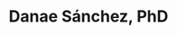 ---
title: Danae Sánchez, PhD
description: Investigadora Postdoctoral PLN @University of Copenhagen
cover: https://somosnlp.github.io/assets/images/comunidad/danae_sanchez.jpeg
website: 
twitter: 
linkedin: 
github: 
community: Ponente 2025
---